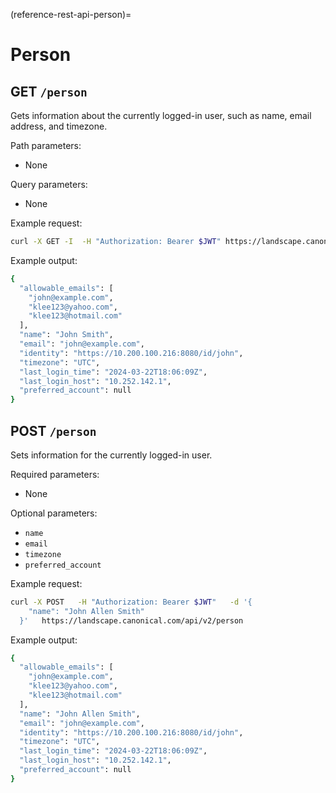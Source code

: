 (reference-rest-api-person)=
# Person

## GET `/person`

Gets information about the currently logged-in user, such as name, email address, and timezone.

Path parameters:

- None

Query parameters:

- None

Example request:
```bash
curl -X GET -I  -H "Authorization: Bearer $JWT" https://landscape.canonical.com/api/v2/person
```

Example output:
```bash
{
  "allowable_emails": [
	"john@example.com",
	"klee123@yahoo.com",
	"klee123@hotmail.com"
  ],
  "name": "John Smith",
  "email": "john@example.com",
  "identity": "https://10.200.100.216:8080/id/john",
  "timezone": "UTC",
  "last_login_time": "2024-03-22T18:06:09Z",
  "last_login_host": "10.252.142.1",
  "preferred_account": null
}
```

## POST `/person`

Sets information for the currently logged-in user.

Required parameters:

- None

Optional parameters:

- `name`
- `email`
- `timezone`
- `preferred_account`

Example request:
```bash
curl -X POST   -H "Authorization: Bearer $JWT"   -d '{
	"name": "John Allen Smith"
  }'   https://landscape.canonical.com/api/v2/person
```

Example output:
```bash
{
  "allowable_emails": [
	"john@example.com",
	"klee123@yahoo.com",
	"klee123@hotmail.com"
  ],
  "name": "John Allen Smith",
  "email": "john@example.com",
  "identity": "https://10.200.100.216:8080/id/john",
  "timezone": "UTC",
  "last_login_time": "2024-03-22T18:06:09Z",
  "last_login_host": "10.252.142.1",
  "preferred_account": null
}
```

